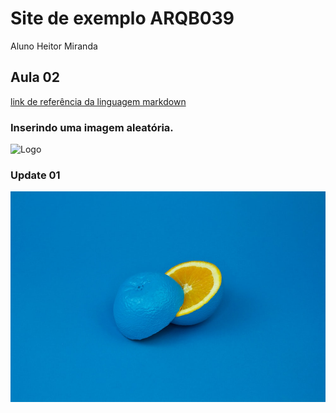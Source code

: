 # Site de exemplo ARQB039

Aluno Heitor Miranda

## Aula 02

[link de referência da linguagem markdown](https://www.markdown.net.br/)

### Inserindo uma imagem aleatória.


![Logo](https://encrypted-tbn0.gstatic.com/images?q=tbn%3AANd9GcQAMWg0A_HpHrLXxsepBhc-1UBBrHsNQs5__EeKY9tPtrpfGKscniyFbbtpGyWYzNv9a1sjuTR1-jbG9gBlR1zDiuNdYUHdvGbhCA&usqp=CAU&ec=45702845=1000x)

### Update 01

![data](./Figs/photo-1494253109108-2e30c049369b.jpg)
